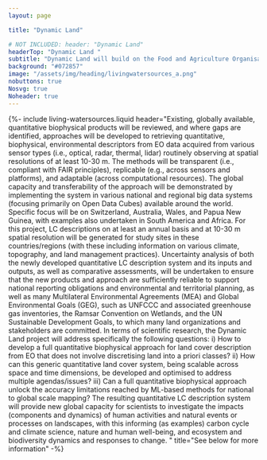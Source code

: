 ```yaml
---
layout: page

title: "Dynamic Land"

# NOT INCLUDED: header: "Dynamic Land"
headerTop: "Dynamic Land "
subtitle: "Dynamic Land will build on the Food and Agriculture Organisation (FAO) of the United Nations’ land cover (LC) definition, its Land Cover Classification System (LCCS) taxonomy, and a derived Earth Observation (EO)-based Living Earth LCCS to describe LC as a flexible cube (i.e., stack) of unit-based, quantitative, biophysical, environmental descriptors, without any pre-defined, a priori LC classes." 
background: "#072857"
image: "/assets/img/heading/livingwatersources_a.png"
nobuttons: true
Nosvg: true
Noheader: true
---
```


{%-
include living-watersources.liquid
header="Existing, globally available, quantitative biophysical products will be reviewed, and where gaps are identified, approaches will be developed to retrieving quantitative, biophysical, environmental descriptors from EO data acquired from various sensor types (i.e., optical, radar, thermal, lidar) routinely observing at spatial resolutions of at least 10-30 m. The methods will be transparent (i.e., compliant with FAIR principles), replicable (e.g., across sensors and platforms), and adaptable (across computational resources). The global capacity and transferability of the approach will be demonstrated by implementing the system in various national and regional big data systems (focusing primarily on Open Data Cubes) available around the world. Specific focus will be on Switzerland, Australia, Wales, and Papua New Guinea, with examples also undertaken in South America and Africa. For this project, LC descriptions on at least an annual basis and at 10-30 m spatial resolution will be generated for study sites in these countries/regions (with these including information on various climate, topography, and land management practices). Uncertainty analysis of both the newly developed quantitative LC description system and its inputs and outputs, as well as comparative assessments, will be undertaken to ensure that the new products and approach are sufficiently reliable to support national reporting obligations and environmental and territorial planning, as well as many Multilateral Environmental Agreements (MEA) and Global Environmental Goals (GEG), such as UNFCCC and associated greenhouse gas inventories, the Ramsar Convention on Wetlands, and the UN Sustainable Development Goals, to which many land organizations and stakeholders are committed. In terms of scientific research, the Dynamic Land project will address specifically the following questions: i) How to develop a full quantitative biophysical approach for land cover description from EO that does not involve discretising land into a priori classes? ii) How can this generic quantitative land cover system, being scalable across space and time dimensions, be developed and optimised to address multiple agendas/issues? iii) Can a full quantitative biophysical approach unlock the accuracy limitations reached by ML-based methods for national to global scale mapping? The resulting quantitative LC description system will provide new global capacity for scientists to investigate the impacts (components and dynamics) of human activities and natural events or processes on landscapes, with this informing (as examples) carbon cycle and climate science, nature and human well-being, and ecosystem and biodiversity dynamics and responses to change. "
title="See below for more information"
-%}
